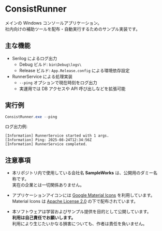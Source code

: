# ConsistRunner

メインの Windows コンソールアプリケーション。  
社内向けの補助ツールを配布・自動実行するためのサンプル実装です。

## 主な機能

- Serilog によるログ出力
  - Debug ビルド: `bin\Debug\logs\`
  - Release ビルド: `App.Release.config` による環境依存設定
- RunnerService による処理実装
  - `--ping` オプションで現在時刻をログ出力
  - 実運用では DB アクセスや API 呼び出しなどを拡張可能

## 実行例

```powershell
ConsistRunner.exe --ping
```

ログ出力例:

```
[Information] RunnerService started with 1 args.
[Information] Ping: 2025-08-24T12:34:56Z
[Information] RunnerService completed.
```

## 注意事項

- 本リポジトリ内で使用している会社名 **SampleWorks** は、公開用のダミー名称です。  
  実在の企業とは一切関係ありません。  

- アプリケーションアイコンには [Google Material Icons](https://fonts.google.com/icons) を利用しています。  
  Material Icons は [Apache License 2.0](https://www.apache.org/licenses/LICENSE-2.0) の下で配布されています。

- 本ソフトウェアは学習およびサンプル提供を目的として公開しています。  
  **利用は自己責任でお願いします。**  
  利用により生じたいかなる損害についても、作者は責任を負いません。